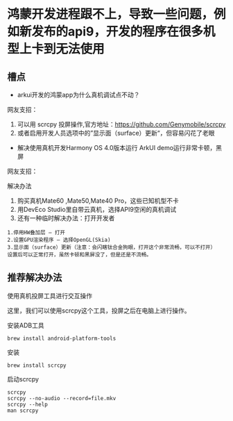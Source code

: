 # 鸿蒙开发进程跟不上，导致一些问题，例如新发布的api9，开发的程序在很多机型上卡到无法使用

## 槽点

* arkui开发的鸿蒙app为什么真机调试点不动？


网友支招：

1. 可以用 scrcpy 投屏操作,官方地址：https://github.com/Genymobile/scrcpy
2. 或者启用开发人员选项中的”显示面（surface）更新“，但容易闪花了老眼


* 解决使用真机开发Harmony OS 4.0版本运行 ArkUI demo运行非常卡顿，黑屏

网友支招：

解决办法

1. 购买真机Mate60 ,Mate50,Mate40 Pro，这些已知机型不卡
2. 用DevEco Studio里自带云真机，选择API9空闲的真机调试
3. 还有一种临时解决办法：打开开发者

```
1.停用HW叠加层 – 打开
2.设置GPU渲染程序 – 选择OpenGL(Skia)
3.显示面（surface）更新（注意：会闪瞎钛合金狗眼，打开这个非常流畅，可以不打开）
设置后可以正常打开，虽然卡顿和黑屏没了，但是还是不流畅。
```

## 推荐解决办法

使用真机投屏工具进行交互操作

这里，我们可以使用scrcpy这个工具，投屏之后在电脑上进行操作。

安装ADB工具

```
brew install android-platform-tools
```

安装

```
brew install scrcpy
```

启动scrcpy

```
scrcpy
scrcpy --no-audio --record=file.mkv
scrcpy --help
man scrcpy
```